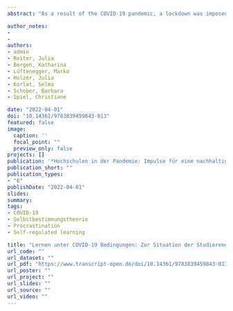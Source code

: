 ```yaml
---
abstract: "As a result of the COVID-19 pandemic, a lockdown was imposed in Austria, as part of which universities were also closed. To assess the impact of these measures on students’ well-being and learning, we conducted three surveys between April and June 2020 (MP 1: N = 6074, MP 2: N = 5551, MP 3: N = 2047). Based on Ryan and Deci’s (2000) self-determination theory, we examined the fulfillment of the basic psychological needs for autonomy, competence, and social relatedness as factors influencing well-being and intrinsic motivation (e. g., Milyavskaya & Koestner, 2011). An additional focus of the study was on self-regulated learning, since a dis-tance learning setting requires increased self-regulation. In this chapter, the key findings are presented, discussed, and recommendations for action for higher ed-ucation are derived."

author_notes:
- 
- 
authors:
- admin
- Reiter, Julia 
- Bergen, Katharina
- Lüftenegger, Marko
- Holzer, Julia
- Korlat, Selma
- Schober, Barbara
- Spiel, Christiane

date: "2022-04-01"
doi: "10.14361/9783839459843-013"
featured: false
image: 
  caption: ''
  focal_point: ""
  preview_only: false
projects: []
publication: '*Hochschulen in der Pandemie: Impulse für eine nachhaltige Entwicklung von Studium und Lehre *'
publication_short: ""
publication_types:
- "6"
publishDate: "2022-04-01"
slides: 
summary:
tags:
- COVID-19
- Selbstbestimmungstheorie
- Procrastination
- Self-regulated learning

title: "Lernen unter COVID-19 Bedingungen: Zur Situation der Studierenden in Österreich [Learning under COVID-19 conditions: On the situation of students in Austria]"
url_code: ""
url_dataset: ""
url_pdf: "https://www.transcript-open.de/doi/10.14361/9783839459843-013"
url_poster: ""
url_project: ""
url_slides: ""
url_source: ""
url_video: ""
---
```

